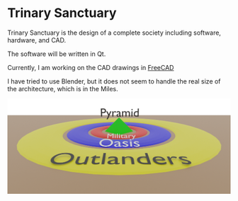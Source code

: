 # Trinary Sanctuary

Trinary Sanctuary is the design of a complete society including software, hardware, and CAD.

The software will be written in Qt.

Currently, I am working on the CAD drawings in [FreeCAD](https://www.freecad.org/)

I have tried to use Blender, but it does not seem to handle the real size of the architecture, which is in the Miles. 

![Sanctuary-Overview](https://github.com/Light-Wizzard/Trinary-Sanctuary/blob/main/images/Sanctuary-0001.png)
